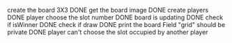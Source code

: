 create the board 3X3 DONE
get the board image DONE
create players DONE
player choose the slot number DONE
board is updating DONE
check if isWinner DONE
check if draw DONE
print the board
Field "grid" should be private DONE
player can't choose the slot occupied by another player

